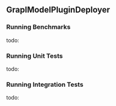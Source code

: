 ## GraplModelPluginDeployer


### Running Benchmarks
todo:

### Running Unit Tests
todo:

### Running Integration Tests
todo:
